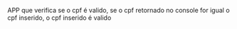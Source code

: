 APP que verifica se o cpf é valido, se o cpf retornado no console for igual o cpf inserido, o cpf inserido é valido